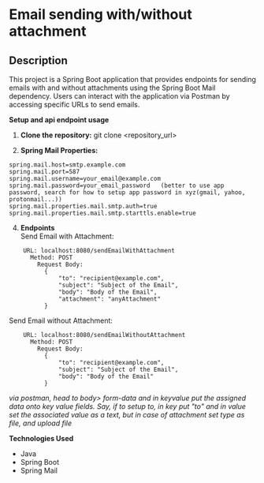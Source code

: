 # Email sending with/without attachment 

## Description
This project is a Spring Boot application that provides endpoints for sending emails with and without attachments using the Spring Boot Mail dependency. Users can interact with the application via Postman by accessing specific URLs to send emails.

**Setup and api endpoint usage**

1. **Clone the repository:**
   git clone <repository_url>
   
2. **Spring Mail Properties:**
  ```
  spring.mail.host=smtp.example.com  
  spring.mail.port=587  
  spring.mail.username=your_email@example.com  
  spring.mail.password=your_email_password   (better to use app password, search for how to setup app password in xyz(gmail, yahoo, protonmail...))
  spring.mail.properties.mail.smtp.auth=true  
  spring.mail.properties.mail.smtp.starttls.enable=true  
`````````````````````````
4. **Endpoints**  
  Send Email with Attachment:
```````````````````````````
    URL: localhost:8080/sendEmailWithAttachment  
      Method: POST  
        Request Body:
          {
              "to": "recipient@example.com",
              "subject": "Subject of the Email",
              "body": "Body of the Email",
              "attachment": "anyAttachment"
          }
```````````````````````````
 Send Email without Attachment:
```````````````````````````
    URL: localhost:8080/sendEmailWithoutAttachment   
      Method: POST  
        Request Body:
          {
              "to": "recipient@example.com",
              "subject": "Subject of the Email",
              "body": "Body of the Email"
          }
```````````````````````````

_via postman, head to body> form-data and in keyvalue put the assigned data onto key value fields. Say, if to setup to, in key put "to" and in value set the associated value as a text, but in case of
attachment set type as file, and upload file_
        
**Technologies Used**  
- Java  
- Spring Boot  
- Spring Mail  
